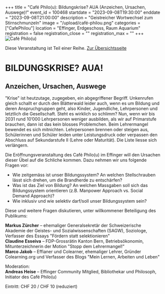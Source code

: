 +++
title = "Café Philo(u): Bildungskrise? AUA (Anzeichen, Ursachen, Auswege)!"
event_id = 100468
startdate = "2023-09-08T19:30:00"
enddate = "2023-09-08T21:00:00"
description = "Geistreicher Wortwechsel zum Stirnschmunzeln"
image = "/upload/café-philou.png"
categories = ["CafePhilou"]
location = "Effinger, Erdgeschoss, Raum Aquarium"
registration = false
registration_close = ""
registration_max = ""
+++
![Café Philo(u)](/upload/café-philou.png)
       
Diese Veranstaltung ist Teil einer Reihe. [Zur Übersichtsseite](/cafephilou/#t)

# BILDUNGSKRISE? AUA!
## Anzeichen, Ursachen, Auswege

"Krise" ist heutzutage, zugegeben, ein abgegriffener Begriff. Unkenrufen gleich schallt er durch den Blätterwald leider auch, wenn es um Bildung und deren Anspruchgruppen geht, also Kinder, Jugendliche, Lehrpersonen und letztlich die Gesellschaft. Steht es wirklich so schlimm? Nun, wenn wir bis 2031 rund 10’000 Lehrpersonen weniger ausbilden, als wir auf Primarstufe brauchen, dann ist das kein blosses Problemchen. Beim Lehrermangel bewendet es sich mitnichten. Lehrpersonen brennen oder steigen aus, Schülerinnen und Schüler leiden unter Leistungsdruck oder verpassen den Abschluss auf Sekundarstufe II (Lehre oder Maturität). Die Liste liesse sich verlängern.

Die Eröffnungsveranstaltung des Café Philo(u) im Effinger will den Ursachen dieser Übel auf die Schliche kommen. Dazu nehmen wir uns folgende Fragen vor:
  
- Wie zeitgemäss ist unser Bildungssystem? An welchen Stellschrauben lässt sich drehen, um die Brandherde zu entschärfen?
- Was ist das Ziel von Bildung? An welchen Massgaben soll sich das Bildungssystem orientieren (z.B. Manpower Approach vs. Social Demand Approach)?
- Wie inklusiv und wie selektiv darf/soll unser Bildungssystem sein?

Diese und weitere Fragen diskutieren, unter willkommener Beteiligung des Publikums:

**Markus Zürcher** – ehemaliger Generalsekretär der Schweizerische Akademie der Geistes- und Sozialwissenschaften (SAGW), Soziologe, Verfasser des Essays "Fördern statt selektionieren"<br />
**Claudine Esseiva** – FDP-Grossrätin Kanton Bern, Betriebsökonomin, Mitunterzeichnerin der Motion "Stopp dem Lehrermangel!"<br />
**Marco Jakob** – Effianer und Colearner, ehemaliger Lehrer, Gründer Colearning.org und Verfasser des Blogs "Mein Lernen, Arbeiten und Leben"

Moderation:<br/>
**Andreas Heise** – Effinger Community Mitglied, Bibliothekar und Philosoph, Initiator des Café&nbsp;Philo(u)

Eintritt: CHF 20 / CHF 10 (reduziert)

